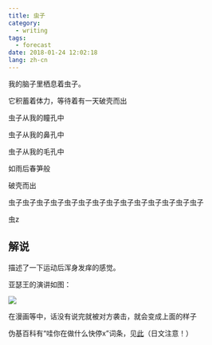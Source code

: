 ```yaml
---
title: 虫子
category:
  - writing
tags:
  - forecast
date: 2018-01-24 12:02:18
lang: zh-cn
---
```



我的脑子里栖息着虫子。

它积蓄着体力，等待着有一天破壳而出

虫子从我的瞳孔中

虫子从我的鼻孔中

虫子从我的毛孔中

如雨后春笋般

破壳而出

虫子虫子虫子虫子虫子虫子虫子虫子虫子虫子虫子虫子虫子虫子

虫z

<!-- more -->


## 解说

描述了一下运动后浑身发痒的感觉。

亚瑟王的演讲如图：

![](https://i.imgur.com/hkkxWLX.png)

在漫画等中，话没有说完就被对方袭击，就会变成上面的样子

伪基百科有“哇你在做什么快停x”词条，见[此](http://ja.uncyclopedia.info/wiki/%E3%81%86%E3%82%8F%E3%81%AA%E3%81%AB%E3%82%92%E3%81%99%E3%82%8B%E3%82%84%E3%82%81r)（日文注意！）